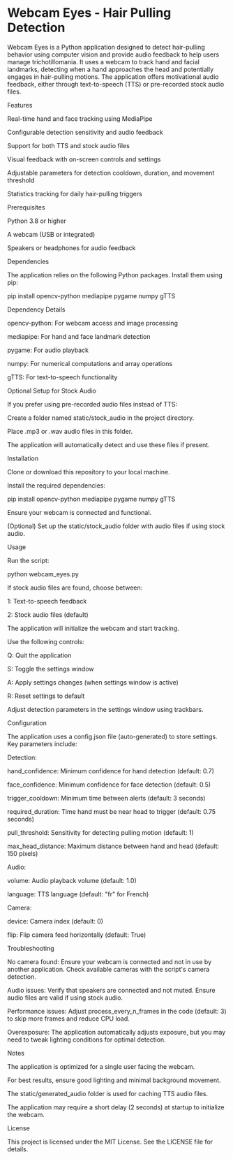 # Webcam Eyes - Hair Pulling Detection

Webcam Eyes is a Python application designed to detect hair-pulling behavior using computer vision and provide audio feedback to help users manage trichotillomania. It uses a webcam to track hand and facial landmarks, detecting when a hand approaches the head and potentially engages in hair-pulling motions. The application offers motivational audio feedback, either through text-to-speech (TTS) or pre-recorded stock audio files.

Features





Real-time hand and face tracking using MediaPipe



Configurable detection sensitivity and audio feedback



Support for both TTS and stock audio files



Visual feedback with on-screen controls and settings



Adjustable parameters for detection cooldown, duration, and movement threshold



Statistics tracking for daily hair-pulling triggers

Prerequisites





Python 3.8 or higher



A webcam (USB or integrated)



Speakers or headphones for audio feedback

Dependencies

The application relies on the following Python packages. Install them using pip:

pip install opencv-python mediapipe pygame numpy gTTS

Dependency Details





opencv-python: For webcam access and image processing



mediapipe: For hand and face landmark detection



pygame: For audio playback



numpy: For numerical computations and array operations



gTTS: For text-to-speech functionality

Optional Setup for Stock Audio

If you prefer using pre-recorded audio files instead of TTS:





Create a folder named static/stock_audio in the project directory.



Place .mp3 or .wav audio files in this folder.



The application will automatically detect and use these files if present.

Installation





Clone or download this repository to your local machine.



Install the required dependencies:

pip install opencv-python mediapipe pygame numpy gTTS



Ensure your webcam is connected and functional.



(Optional) Set up the static/stock_audio folder with audio files if using stock audio.

Usage





Run the script:

python webcam_eyes.py



If stock audio files are found, choose between:





1: Text-to-speech feedback



2: Stock audio files (default)



The application will initialize the webcam and start tracking.



Use the following controls:





Q: Quit the application



S: Toggle the settings window



A: Apply settings changes (when settings window is active)



R: Reset settings to default



Adjust detection parameters in the settings window using trackbars.

Configuration

The application uses a config.json file (auto-generated) to store settings. Key parameters include:





Detection:





hand_confidence: Minimum confidence for hand detection (default: 0.7)



face_confidence: Minimum confidence for face detection (default: 0.5)



trigger_cooldown: Minimum time between alerts (default: 3 seconds)



required_duration: Time hand must be near head to trigger (default: 0.75 seconds)



pull_threshold: Sensitivity for detecting pulling motion (default: 1)



max_head_distance: Maximum distance between hand and head (default: 150 pixels)



Audio:





volume: Audio playback volume (default: 1.0)



language: TTS language (default: "fr" for French)



Camera:





device: Camera index (default: 0)



flip: Flip camera feed horizontally (default: True)

Troubleshooting





No camera found: Ensure your webcam is connected and not in use by another application. Check available cameras with the script's camera detection.



Audio issues: Verify that speakers are connected and not muted. Ensure audio files are valid if using stock audio.



Performance issues: Adjust process_every_n_frames in the code (default: 3) to skip more frames and reduce CPU load.



Overexposure: The application automatically adjusts exposure, but you may need to tweak lighting conditions for optimal detection.

Notes





The application is optimized for a single user facing the webcam.



For best results, ensure good lighting and minimal background movement.



The static/generated_audio folder is used for caching TTS audio files.



The application may require a short delay (2 seconds) at startup to initialize the webcam.

License

This project is licensed under the MIT License. See the LICENSE file for details.
